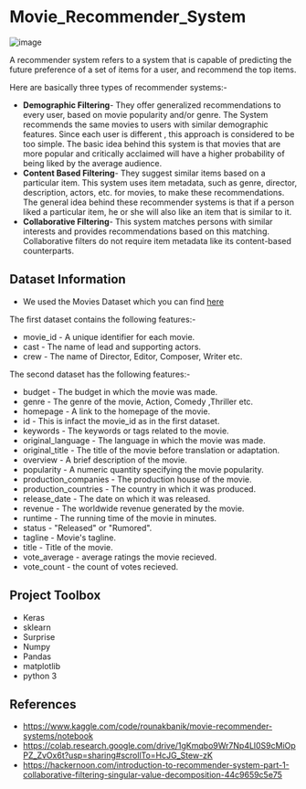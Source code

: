 # Movie_Recommender_System

![image](https://github.com/Khaled110/Movie_Recommender_System/assets/49573699/d35921cb-0435-4264-b4d2-e6c522b7e0e9)

A recommender system refers to a system that is capable of predicting the future preference of a set of items for a user, and recommend the top items.

Here are basically three types of recommender systems:-

- **Demographic Filtering**- They offer generalized recommendations to every user, based on movie popularity and/or genre. The System recommends the same movies to users with similar demographic features. Since each user is different , this approach is considered to be too simple. The basic idea behind this system is that movies that are more popular and critically acclaimed will have a higher probability of being liked by the average audience.
- **Content Based Filtering**- They suggest similar items based on a particular item. This system uses item metadata, such as genre, director, description, actors, etc. for movies, to make these recommendations. The general idea behind these recommender systems is that if a person liked a particular item, he or she will also like an item that is similar to it.
- **Collaborative Filtering**- This system matches persons with similar interests and provides recommendations based on this matching. Collaborative filters do not require item metadata like its content-based counterparts.

## Dataset Information
- We used the Movies Dataset which you can find [here](https://www.kaggle.com/datasets/rounakbanik/the-movies-dataset)

The first dataset contains the following features:-

- movie_id - A unique identifier for each movie.
- cast - The name of lead and supporting actors.
- crew - The name of Director, Editor, Composer, Writer etc.

The second dataset has the following features:-

- budget - The budget in which the movie was made.
- genre - The genre of the movie, Action, Comedy ,Thriller etc.
- homepage - A link to the homepage of the movie.
- id - This is infact the movie_id as in the first dataset.
- keywords - The keywords or tags related to the movie.
- original_language - The language in which the movie was made.
- original_title - The title of the movie before translation or adaptation.
- overview - A brief description of the movie.
- popularity - A numeric quantity specifying the movie popularity.
- production_companies - The production house of the movie.
- production_countries - The country in which it was produced.
- release_date - The date on which it was released.
- revenue - The worldwide revenue generated by the movie.
- runtime - The running time of the movie in minutes.
- status - "Released" or "Rumored".
- tagline - Movie's tagline.
- title - Title of the movie.
- vote_average - average ratings the movie recieved.
- vote_count - the count of votes recieved.


## Project Toolbox
- Keras
- sklearn
- Surprise
- Numpy
- Pandas
- matplotlib
- python 3

## References
- https://www.kaggle.com/code/rounakbanik/movie-recommender-systems/notebook
- https://colab.research.google.com/drive/1gKmqbo9Wr7Np4Ll0S9cMiOpPZ_ZvOx6t?usp=sharing#scrollTo=HcJG_Stew-zK
- https://hackernoon.com/introduction-to-recommender-system-part-1-collaborative-filtering-singular-value-decomposition-44c9659c5e75
